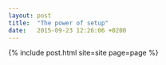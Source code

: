 ```yaml
---
layout: post
title:  "The power of setup"
date:   2015-09-23 12:26:06 +0200
---
```

{% include post.html site=site page=page %}
